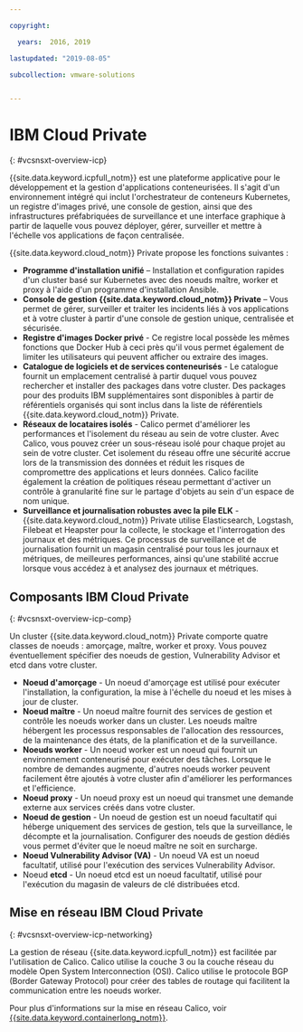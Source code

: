 ```yaml
---

copyright:

  years:  2016, 2019

lastupdated: "2019-08-05"

subcollection: vmware-solutions


---
```


# IBM Cloud Private
{: #vcsnsxt-overview-icp}

{{site.data.keyword.icpfull_notm}} est une plateforme applicative pour le développement et la gestion d'applications conteneurisées. Il s'agit d'un environnement intégré qui inclut l'orchestrateur de conteneurs Kubernetes, un registre d'images privé, une console de gestion, ainsi que des infrastructures préfabriquées de surveillance et une interface graphique à partir de laquelle vous pouvez déployer, gérer, surveiller et mettre à l'échelle vos applications de façon centralisée.

{{site.data.keyword.cloud_notm}} Private propose les fonctions suivantes :
-	**Programme d'installation unifié** – Installation et configuration rapides d'un cluster basé sur Kubernetes avec des noeuds maître, worker et proxy à l'aide d'un programme d'installation Ansible.
-	**Console de gestion {{site.data.keyword.cloud_notm}} Private** – Vous permet de gérer, surveiller et traiter les incidents liés à vos applications et à votre cluster à partir d'une console de gestion unique, centralisée et sécurisée.
-	**Registre d'images Docker privé** - Ce registre local possède les mêmes fonctions que Docker Hub à ceci près qu'il vous permet également de limiter les utilisateurs qui peuvent afficher ou extraire des images.
-	**Catalogue de logiciels et de services conteneurisés** - Le catalogue fournit un emplacement centralisé à partir duquel vous pouvez rechercher et installer des packages dans votre cluster. Des packages pour des produits IBM supplémentaires sont disponibles à partir de référentiels organisés qui sont inclus dans la liste de référentiels {{site.data.keyword.cloud_notm}} Private.
-	**Réseaux de locataires isolés** - Calico permet d'améliorer les performances et l'isolement du réseau au sein de votre cluster. Avec Calico, vous pouvez créer un sous-réseau isolé pour chaque projet au sein de votre cluster. Cet isolement du réseau offre une sécurité accrue lors de la transmission des données et réduit les risques de compromettre des applications et leurs données. Calico facilite également la création de politiques réseau permettant d'activer un contrôle à granularité fine sur le partage d'objets au sein d'un espace de nom unique.
-	**Surveillance et journalisation robustes avec la pile ELK** - {{site.data.keyword.cloud_notm}} Private utilise Elasticsearch, Logstash, Filebeat et Heapster pour la collecte, le stockage et l'interrogation des journaux et des métriques. Ce processus de surveillance et de journalisation fournit un magasin centralisé pour tous les journaux et métriques, de meilleures performances, ainsi qu'une stabilité accrue lorsque vous accédez à et analysez des journaux et métriques.

## Composants IBM Cloud Private
{: #vcsnsxt-overview-icp-comp}

Un cluster {{site.data.keyword.cloud_notm}} Private comporte quatre classes de noeuds : amorçage, maître, worker et proxy. Vous pouvez éventuellement spécifier des noeuds de gestion, Vulnerability Advisor et etcd dans votre cluster.
-	**Noeud d'amorçage** - Un noeud d'amorçage est utilisé pour exécuter l'installation, la configuration, la mise à l'échelle du noeud et les mises à jour de cluster.
-	**Noeud maître** - Un noeud maître fournit des services de gestion et contrôle les noeuds worker dans un cluster. Les noeuds maître hébergent les processus responsables de l'allocation des ressources, de la maintenance des états, de la planification et de la surveillance.
-	**Noeuds worker** - Un noeud worker est un noeud qui fournit un environnement conteneurisé pour exécuter des tâches. Lorsque le nombre de demandes augmente, d'autres noeuds worker peuvent facilement être ajoutés à votre cluster afin d'améliorer les performances et l'efficience.
-	**Noeud proxy** - Un noeud proxy est un noeud qui transmet une demande externe aux services créés dans votre cluster.
-	**Noeud de gestion** - Un noeud de gestion est un noeud facultatif qui héberge uniquement des services de gestion, tels que la surveillance, le décompte et la journalisation. Configurer des noeuds de gestion dédiés vous permet d'éviter que le noeud maître ne soit en surcharge.
-	**Noeud Vulnerability Advisor (VA)** - Un noeud VA est un noeud facultatif, utilisé pour l'exécution des services Vulnerability Advisor.
-	Noeud **etcd** - Un noeud etcd est un noeud facultatif, utilisé pour l'exécution du magasin de valeurs de clé distribuées etcd.

## Mise en réseau IBM Cloud Private
{: #vcsnsxt-overview-icp-networking}

La gestion de réseau {{site.data.keyword.icpfull_notm}} est facilitée par l'utilisation de Calico.
Calico utilise la couche 3 ou la couche réseau du modèle Open System Interconnection (OSI). Calico utilise le protocole BGP (Border Gateway Protocol) pour créer des tables de routage qui facilitent la communication entre les noeuds worker.

Pour plus d'informations sur la mise en réseau Calico, voir [{{site.data.keyword.containerlong_notm}}](/docs/services/vmwaresolutions/archiref/vcsnsxt?topic=vmware-solutions-vcsnsxt-overview-iks).
